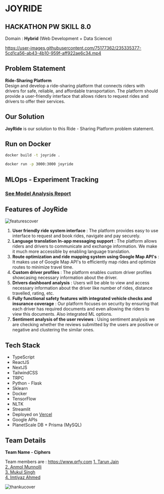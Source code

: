 # **JOYRIDE**
## HACKATHON PW SKILL 8.0

Domain : **Hybrid** (Web Development + Data Science)

https://user-images.githubusercontent.com/75177362/235335377-5cd1ca56-ab43-4b10-959f-aff922ae6c34.mp4

## Problem Statement

**Ride-Sharing Platform**  
Design and develop a ride-sharing platform that connects riders with drivers for safe,
reliable, and affordable transportation. The platform should provide a user-friendly
interface that allows riders to request rides and drivers to offer their services.

## Our Solution

**JoyRide** is our solution to this Ride - Sharing Platform problem statement.

## Run on Docker

```bash
docker build -t joyride .
```

```bash
docker run -p 3000:3000 joyride
```

## MLOps - Experiment Tracking

### [See Model Analysis Report](https://api.wandb.ai/links/tarunwandb/l4aox03z)

## Features of JoyRide

![featurescover](https://user-images.githubusercontent.com/75177362/235335541-4fdaf3b9-d3c0-45ae-ae9a-60124106d7c1.png)


1. **User friendly ride system interface** : The platform provides easy to use interface to request and book rides, navigate and pay securely.  
2. **Language translation In-app messaging support** : The platform allows riders and drivers to communicate and exchange information. We make it much more accessible by enabling language translation.  
3. **Route optimization and ride mapping system using Google Map API's** : It makes use of Google Map API's to efficiently map rides and optimize routes to minimize travel time.   
4. **Custom driver profiles** : The platform enables custom driver profiles showcasing necessary information about the driver.
5. **Drivers dashboard analysis** : Users will be able to view and access necessary information about the driver like number of rides, distance travelled, rating, etc.
6. **Fully functional safety features with integrated vehicle checks and insurance coverage** :  Our platform focuses on security by ensuring that each driver has required documents and even allowing the riders to view this documents. Also integrated ML options.
7. **Sentiment analysis of the user reviews** : Using sentiment analysis we are checking whether the reviews submitted by the users are positive or negative and clustering the similar ones.   

## Tech Stack

- TypeScript
- ReactJS
- NextJS
- TailwindCSS
- TRPC
- Python - Flask
- Sklearn
- Docker
- TensorFlow
- NLTK
- Streamlit
- Deployed on [Vercel](https://joyride-eight.vercel.app/)
- Google APIs
- PlanetScale DB + Prisma (MySQL)

## Team Details

**Team Name - Ciphers**  

Team members are :  https://www.qrfy.com
[1. Tarun Jain](https://github.com/lucifertrj)  
[2. Anmol Munnolli](https://github.com/anmolmunnolli)  
[3. Mukul Singh](https://github.com/Z0XM)  
[4. Imtiyaz Ahmed](https://github.com/mrimti01)

![thankucover](https://user-images.githubusercontent.com/75177362/235335547-16c2e7e8-e3cb-441d-8b8e-eb0a28770c6f.png)

